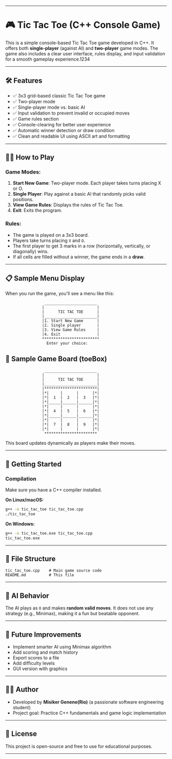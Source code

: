 

---

# 🎮 Tic Tac Toe (C++ Console Game)

This is a simple console-based Tic Tac Toe game developed in C++. It offers both **single-player** (against AI) and **two-player** game modes. The game also includes a clear user interface, rules display, and input validation for a smooth gameplay experience.1234

---

## 🛠 Features

- ✅ 3x3 grid-based classic Tic Tac Toe game
- ✅ Two-player mode
- ✅ Single-player mode vs. basic AI
- ✅ Input validation to prevent invalid or occupied moves
- ✅ Game rules section
- ✅ Console-clearing for better user experience
- ✅ Automatic winner detection or draw condition
- ✅ Clean and readable UI using ASCII art and formatting

---

## 🧑‍💻 How to Play

### Game Modes:

1. **Start New Game**: Two-player mode. Each player takes turns placing X or O.
2. **Single Player**: Play against a basic AI that randomly picks valid positions.
3. **View Game Rules**: Displays the rules of Tic Tac Toe.
4. **Exit**: Exits the program.

### Rules:

- The game is played on a 3x3 board.
- Players take turns placing `X` and `O`.
- The first player to get 3 marks in a row (horizontally, vertically, or diagonally) wins.
- If all cells are filled without a winner, the game ends in a **draw**.

---
## 📋 Sample Menu Display
When you run the game, you'll see a menu like this:

                     _______________________
                    |                       |
                    |      TIC TAC TOE      |
                    |_______________________|
                    |1. Start New Game      |
                    |2. Single player       |
                    |3. View Game Rules     |
                    |4. Exit                |
                    *************************
                      Enter your choice:
## 🔳 Sample Game Board (toeBox)
                     _______________________
                    |                       |
                    |      TIC TAC TOE      |
                    |_______________________|
                    |***********************|
                    |*|     |      |      |*|
                    |*|  1  |  2   |  3   |*|
                    |*|_____|______|______|*|
                    |*|     |      |      |*|
                    |*|  4  |  5   |  6   |*|
                    |*|_____|______|______|*|
                    |*|     |      |      |*|
                    |*|  7  |  8   |  9   |*|
                    |*|     |      |      |*|
                     ***********************
This board updates dynamically as players make their moves.

---

## 🚀 Getting Started

### Compilation

Make sure you have a C++ compiler installed.

**On Linux/macOS:**

```bash
g++ -o tic_tac_toe tic_tac_toe.cpp
./tic_tac_toe
```

**On Windows:**

```bash
g++ -o tic_tac_toe.exe tic_tac_toe.cpp
tic_tac_toe.exe
```

---

## 📁 File Structure

```
tic_tac_toe.cpp    # Main game source code
README.md          # This file
```

---

## 🤖 AI Behavior

The AI plays as `O` and makes **random valid moves**. It does not use any strategy (e.g., Minimax), making it a fun but beatable opponent.

---

## 🧹 Future Improvements

- Implement smarter AI using Minimax algorithm
- Add scoring and match history
- Export scores to a file
- Add difficulty levels
- GUI version with graphics

---

## 👨‍💻 Author

- Developed by **Misiker Genene(Rio)** (a passionate software engineering student)
- Project goal: Practice C++ fundamentals and game logic implementation

---

## 📜 License

This project is open-source and free to use for educational purposes.

---

